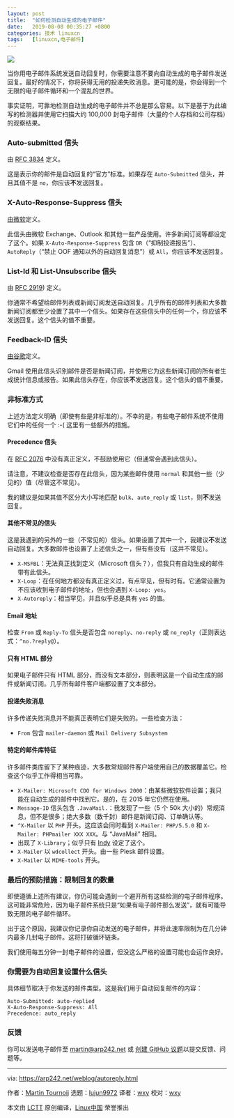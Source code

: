 ```yaml
---
layout: post
title:	"如何检测自动生成的电子邮件"
date:	2019-08-08 00:35:27 +0800 
categories:	技术 linuxcn 
tags:	[linuxcn,电子邮件]
---
```



![](/Asserts/Images//attachment/album/201908/08/003503fw0w0pzx2ue6a6a6.jpg)


当你用电子邮件系统发送自动回复时，你需要注意不要向自动生成的电子邮件发送回复。最好的情况下，你将获得无用的投递失败消息。更可能的是，你会得到一个无限的电子邮件循环和一个混乱的世界。


事实证明，可靠地检测自动生成的电子邮件并不总是那么容易。以下是基于为此编写的检测器并使用它扫描大约 100,000 封电子邮件（大量的个人存档和公司存档）的观察结果。


### Auto-submitted 信头


由 [RFC 3834](http://tools.ietf.org/html/rfc3834) 定义。


这是表示你的邮件是自动回复的“官方”标准。如果存在 `Auto-Submitted` 信头，并且其值不是 `no`，你应该**不**发送回复。


### X-Auto-Response-Suppress 信头


[由微软](https://msdn.microsoft.com/en-us/library/ee219609(v=EXCHG.80).aspx)定义。


此信头由微软 Exchange、Outlook 和其他一些产品使用。许多新闻订阅等都设定了这个。如果 `X-Auto-Response-Suppress` 包含 `DR`（“抑制投递报告”）、`AutoReply`（“禁止 OOF 通知以外的自动回复消息”）或 `All`，你应该**不**发送回复。


### List-Id 和 List-Unsubscribe 信头


由 [RFC 2919](https://tools.ietf.org/html/rfc2919)) 定义。


你通常不希望给邮件列表或新闻订阅发送自动回复。几乎所有的邮件列表和大多数新闻订阅都至少设置了其中一个信头。如果存在这些信头中的任何一个，你应该**不**发送回复。这个信头的值不重要。


### Feedback-ID 信头


[由谷歌](https://support.google.com/mail/answer/6254652?hl=en)定义。


Gmail 使用此信头识别邮件是否是新闻订阅，并使用它为这些新闻订阅的所有者生成统计信息或报告。如果此信头存在，你应该**不**发送回复。这个信头的值不重要。


### 非标准方式


上述方法定义明确（即使有些是非标准的）。不幸的是，有些电子邮件系统不使用它们中的任何一个 :-( 这里有一些额外的措施。


#### Precedence 信头


在 [RFC 2076](http://www.faqs.org/rfcs/rfc2076.html) 中没有真正定义，不鼓励使用它（但通常会遇到此信头）。


请注意，不建议检查是否存在此信头，因为某些邮件使用 `normal` 和其他一些（少见的）值（尽管这不常见）。


我的建议是如果其值不区分大小写地匹配 `bulk`、`auto_reply` 或 `list`，则**不**发送回复。


#### 其他不常见的信头


这是我遇到的另外的一些（不常见的）信头。如果设置了其中一个，我建议**不**发送自动回复。大多数邮件也设置了上述信头之一，但有些没有（这并不常见）。


* `X-MSFBL`：无法真正找到定义（Microsoft 信头？），但我只有自动生成的邮件带有此信头。
* `X-Loop`：在任何地方都没有真正定义过，有点罕见，但有时有。它通常设置为不应该收到电子邮件的地址，但也会遇到 `X-Loop: yes`。
* `X-Autoreply`：相当罕见，并且似乎总是具有 `yes` 的值。


#### Email 地址


检查 `From` 或 `Reply-To` 信头是否包含 `noreply`、`no-reply` 或 `no_reply`（正则表达式：`^no.?reply@`）。


#### 只有 HTML 部分


如果电子邮件只有 HTML 部分，而没有文本部分，则表明这是一个自动生成的邮件或新闻订阅。几乎所有邮件客户端都设置了文本部分。


#### 投递失败消息


许多传递失败消息并不能真正表明它们是失败的。一些检查方法：


* `From` 包含 `mailer-daemon` 或 `Mail Delivery Subsystem`


#### 特定的邮件库特征


许多邮件类库留下了某种痕迹，大多数常规邮件客户端使用自己的数据覆盖它。检查这个似乎工作得相当可靠。


* `X-Mailer: Microsoft CDO for Windows 2000`：由某些微软软件设置；我只能在自动生成的邮件中找到它。是的，在 2015 年它仍然在使用。
* `Message-ID` 信头包含 `.JavaMail.`：我发现了一些（5 个 50k 大小的）常规消息，但不是很多；绝大多数（数千封）邮件是新闻订阅、订单确认等。
* `^X-Mailer` 以 `PHP` 开头。这应该会同时看到 `X-Mailer: PHP/5.5.0` 和 `X-Mailer: PHPmailer XXX XXX`。与 “JavaMail” 相同。
* 出现了 `X-Library`；似乎只有 [Indy](http://www.indyproject.org/index.en.aspx) 设定了这个。
* `X-Mailer` 以 `wdcollect` 开头。由一些 Plesk 邮件设置。
* `X-Mailer` 以 `MIME-tools` 开头。


### 最后的预防措施：限制回复的数量


即使遵循上述所有建议，你仍可能会遇到一个避开所有这些检测的电子邮件程序。这可能非常危险，因为电子邮件系统只是“如果有电子邮件那么发送”，就有可能导致无限的电子邮件循环。


出于这个原因，我建议你记录你自动发送的电子邮件，并将此速率限制为在几分钟内最多几封电子邮件。这将打破循环链条。


我们使用每五分钟一封电子邮件的设置，但没这么严格的设置可能也会运作良好。


### 你需要为自动回复设置什么信头


具体细节取决于你发送的邮件类型。这是我们用于自动回复邮件的内容：



```
Auto-Submitted: auto-replied
X-Auto-Response-Suppress: All
Precedence: auto_reply
```

### 反馈


你可以发送电子邮件至 [martin@arp242.net](mailto:martin@arp242.net) 或 [创建 GitHub 议题](https://github.com/Carpetsmoker/arp242.net/issues/new)以提交反馈、问题等。




---


via: <https://arp242.net/weblog/autoreply.html>


作者：[Martin Tournoij](https://arp242.net/) 选题：[lujun9972](https://github.com/lujun9972) 译者：[wxy](https://github.com/wxy) 校对：[wxy](https://github.com/wxy)


本文由 [LCTT](https://github.com/LCTT/TranslateProject) 原创编译，[Linux中国](https://linux.cn/) 荣誉推出
